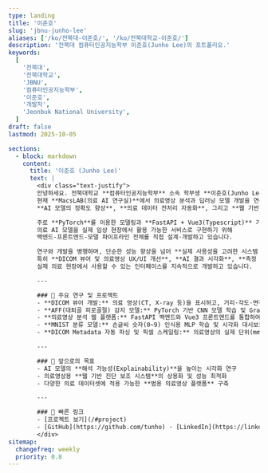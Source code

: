 ```yaml
---
type: landing
title: '이준호'
slug: 'jbnu-junho-lee'
aliases: ['/ko/전북대-이준호/', '/ko/전북대학교-이준호/']
description: '전북대 컴퓨터인공지능학부 이준호(Junho Lee)의 포트폴리오.'
keywords:
  [
    '전북대',
    '전북대학교',
    'JBNU',
    '컴퓨터인공지능학부',
    '이준호',
    '개발자',
    'Jeonbuk National University',
  ]
draft: false
lastmod: 2025-10-05

sections:
  - block: markdown
    content:
      title: '이준호 (Junho Lee)'
      text: |
        <div class="text-justify">
        안녕하세요. 전북대학교 **컴퓨터인공지능학부** 소속 학부생 **이준호(Junho Lee)** 입니다.  
        현재 **MacsLAB(의료 AI 연구실)**에서 의료영상 분석과 딥러닝 모델 개발을 연구하고 있으며,  
        **AI 모델의 정확도 향상**, **의료 데이터 전처리 자동화**, 그리고 **웹 기반 의료영상 뷰어 개발**에 집중하고 있습니다.

        주로 **PyTorch**를 이용한 모델링과 **FastAPI + Vue3(Typescript)** 기반의 풀스택 개발을 병행하고 있으며,  
        의료 AI 모델을 실제 임상 현장에서 활용 가능한 서비스로 구현하기 위해  
        백엔드-프론트엔드-모델 파이프라인 전체를 직접 설계·개발하고 있습니다.

        연구와 개발을 병행하며, 단순한 성능 향상을 넘어 **실제 사용성을 고려한 시스템 설계**를 목표로 합니다.  
        특히 **DICOM 뷰어 및 의료영상 UX/UI 개선**, **AI 결과 시각화**, **측정 도구 인터랙션 구현** 등  
        실제 의료 현장에서 사용할 수 있는 인터페이스를 지속적으로 개발하고 있습니다.

        ---

        ### 🔬 주요 연구 및 프로젝트
        - **DICOM 뷰어 개발:** 의료 영상(CT, X-ray 등)을 표시하고, 거리·각도·면적 측정 도구 및 윈도우 레벨 기능을 구현  
        - **AFF(대퇴골 피로골절) 감지 모델:** PyTorch 기반 CNN 모델 학습 및 Grad-CAM 시각화 파이프라인 구축  
        - **의료영상 분석 웹 플랫폼:** FastAPI 백엔드와 Vue3 프론트엔드를 통합하여 클라우드 배포  
        - **MNIST 분류 모델:** 손글씨 숫자(0~9) 인식용 MLP 학습 및 시각화 대시보드 제작  
        - **DICOM Metadata 자동 파싱 및 픽셀 스케일링:** 의료영상의 실제 단위(mm/px) 기반 정밀 측정 구현  

        ---

        ### 🧭 앞으로의 목표
        - AI 모델의 **해석 가능성(Explainability)**을 높이는 시각화 연구  
        - 의료영상용 **웹 기반 진단 보조 시스템**의 상용화 및 성능 최적화  
        - 다양한 의료 데이터셋에 적용 가능한 **범용 의료영상 플랫폼** 구축

        ---

        ### 🔗 빠른 링크
        - [프로젝트 보기](/#project)  
        - [GitHub](https://github.com/tunho) · [LinkedIn](https://linkedin.com/in/준호-이-05a711310)
        </div>
sitemap:
  changefreq: weekly
  priority: 0.8
---
```

